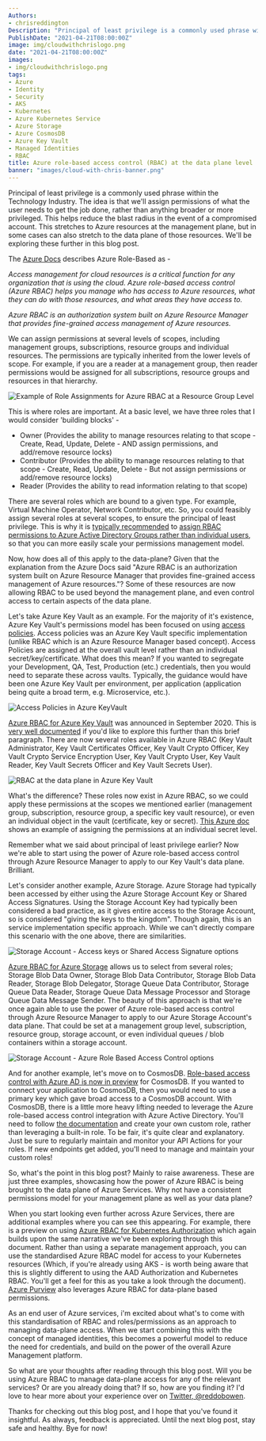 ```yaml
---
Authors: 
- chrisreddington
Description: "Principal of least privilege is a commonly used phrase within the Technology Industry. The idea is that we'll assign permissions of what the user needs to get the job done, rather than anything broader or more privileged. This helps reduce the blast radius in the event of a compromised account. This stretches to Azure resources at the management plane, but in some cases can also stretch to the data plane of those resources. We'll be exploring these further in this blog post."
PublishDate: "2021-04-21T08:00:00Z"
image: img/cloudwithchrislogo.png
date: "2021-04-21T08:00:00Z"
images:
- img/cloudwithchrislogo.png
tags:
- Azure
- Identity
- Security
- AKS
- Kubernetes
- Azure Kubernetes Service
- Azure Storage
- Azure CosmosDB
- Azure Key Vault
- Managed Identities
- RBAC
title: Azure role-based access control (RBAC) at the data plane level
banner: "images/cloud-with-chris-banner.png"
---
```

Principal of least privilege is a commonly used phrase within the Technology Industry. The idea is that we'll assign permissions of what the user needs to get the job done, rather than anything broader or more privileged. This helps reduce the blast radius in the event of a compromised account. This stretches to Azure resources at the management plane, but in some cases can also stretch to the data plane of those resources. We'll be exploring these further in this blog post.

The [Azure Docs](https://docs.microsoft.com/en-us/azure/role-based-access-control/overview) describes Azure Role-Based as -

*Access management for cloud resources is a critical function for any organization that is using the cloud. Azure role-based access control (Azure RBAC) helps you manage who has access to Azure resources, what they can do with those resources, and what areas they have access to.*

*Azure RBAC is an authorization system built on Azure Resource Manager that provides fine-grained access management of Azure resources.*

We can assign permissions at several levels of scopes, including management groups, subscriptions, resource groups and individual resources. The permissions are typically inherited from the lower levels of scope. For example, if you are a reader at a management group, then reader permissions would be assigned for all subscriptions, resource groups and resources in that hierarchy.

![Example of Role Assignments for Azure RBAC at a Resource Group Level](images/azure-rbac-data-plane/azure-rbac.jpg "Example of Role Assignments for Azure RBAC at a Resource Group Level")

This is where roles are important. At a basic level, we have three roles that I would consider 'building blocks' -

* Owner (Provides the ability to manage resources relating to that scope - Create, Read, Update, Delete - AND assign permissions, and add/remove resource locks)
* Contributor (Provides the ability to manage resources relating to that scope - Create, Read, Update, Delete - But not assign permissions or add/remove resource locks)
* Reader (Provides the ability to read information relating to that scope)

There are several roles which are bound to a given type. For example, Virtual Machine Operator, Network Contributor, etc. So, you could feasibly assign several roles at several scopes, to ensure the principal of least privilege. This is why it is [typically recommended](https://docs.microsoft.com/en-us/azure/role-based-access-control/best-practices) to [assign RBAC permissions to Azure Active Directory Groups rather than individual users](https://docs.microsoft.com/en-us/azure/role-based-access-control/best-practices#assign-roles-to-groups-not-users), so that you can more easily scale your permissions management model.

Now, how does all of this apply to the data-plane? Given that the explanation from the Azure Docs said "Azure RBAC is an authorization system built on Azure Resource Manager that provides fine-grained access management of Azure resources."? Some of these resources are now allowing RBAC to be used beyond the management plane, and even control access to certain aspects of the data plane.

Let's take Azure Key Vault as an example. For the majority of it's existence, Azure Key Vault's permissions model has been focused on using [access policies](https://docs.microsoft.com/en-us/azure/key-vault/general/secure-your-key-vault#data-plane-and-access-policies). Access policies was an Azure Key Vault specific implementation (unlike RBAC which is an Azure Resource Manager based concept). Access Policies are assigned at the overall vault level rather than an individual secret/key/certificate. What does this mean? If you wanted to segregate your Development, QA, Test, Production (etc.) credentials, then you would need to separate these across vaults. Typically, the guidance would have been one Azure Key Vault per environment, per application (application being quite a broad term, e.g. Microservice, etc.).

![Access Policies in Azure KeyVault](images/azure-rbac-data-plane/keyvault-accesspolicies.jpg "Access Policies in Azure KeyVault")

[Azure RBAC for Azure Key Vault](https://azure.microsoft.com/en-gb/updates/azure-rolebased-access-control-rbac-for-azure-key-vault-data-plane-authorization-is-now-in-preview/) was announced in September 2020. This is [very well documented](https://docs.microsoft.com/en-gb/azure/key-vault/general/rbac-guide?tabs=azure-cli) if you'd like to explore this further than this brief paragraph. There are now several roles available in Azure RBAC (Key Vault Administrator, Key Vault Certificates Officer, Key Vault Crypto Officer, Key Vault Crypto Service Encryption User, Key Vault Crypto User, Key Vault Reader, Key Vault Secrets Officer and Key Vault Secrets User).

![RBAC at the data plane in Azure Key Vault](images/azure-rbac-data-plane/keyvault-rbac.jpg "RBAC at the data plane in Azure Key Vault")

What's the difference? These roles now exist in Azure RBAC, so we could apply these permissions at the scopes we mentioned earlier (management group, subscription, resource group, a specific key vault resource), or even an individual object in the vault (certificate, key or secret). [This Azure doc](https://docs.microsoft.com/en-gb/azure/key-vault/general/rbac-guide?tabs=azure-cli#secret-scope-role-assignment) shows an example of assigning the permissions at an individual secret level.

Remember what we said about principal of least privilege earlier? Now we're able to start using the power of Azure role-based access control through Azure Resource Manager to apply to our Key Vault's data plane. Brilliant.

Let's consider another example, Azure Storage. Azure Storage had typically been accessed by either using the Azure Storage Account Key or Shared Access Signatures. Using the Storage Account Key had typically been considered a bad practice, as it gives entire access to the Storage Account, so is considered "giving the keys to the kingdom". Though again, this is an service implementation specific approach. While we can't directly compare this scenario with the one above, there are similarities.

![Storage Account - Access keys or Shared Access Signature options](images/azure-rbac-data-plane/stgacc-keys-sas.jpg "Storage Account - Access keys or Shared Access Signature options")

[Azure RBAC for Azure Storage](https://docs.microsoft.com/en-us/azure/storage/common/storage-auth-aad-rbac-portal#azure-roles-for-blobs-and-queues) allows us to select from several roles; Storage Blob Data Owner, Storage Blob Data Contributor, Storage Blob Data Reader, Storage Blob Delegator, Storage Queue Data Contributor, Storage Queue Data Reader, Storage Queue Data Message Processor and Storage Queue Data Message Sender. The beauty of this approach  is that we're once again able to use the power of Azure role-based access control through Azure Resource Manager to apply to our Azure Storage Account's data plane. That could be set at a management group level, subscription, resource group, storage account, or even individual queues / blob containers within a storage account.

![Storage Account - Azure Role Based Access Control options](images/azure-rbac-data-plane/stg-rbac.jpg "Storage Account - Azure Role Based Access Control options")

And for another example, let's move on to CosmosDB. [Role-based access control with Azure AD is now in preview](https://devblogs.microsoft.com/cosmosdb/role-based-access-control-preview/) for CosmosDB. If you wanted to connect your application to CosmosDB, then you would need to use a primary key which gave broad access to a CosmosDB account. With CosmosDB, there is a little more heavy lifting needed to leverage the Azure role-based access control integration with Azure Active Directory. You'll need to follow [the documentation](https://docs.microsoft.com/en-us/azure/cosmos-db/how-to-setup-rbac) and create your own custom role, rather than leveraging a built-in role. To be fair, it's quite clear and explanatory. Just be sure to regularly maintain and monitor your API Actions for your roles. If new endpoints get added, you'll need to manage and maintain your custom roles!

So, what's the point in this blog post? Mainly to raise awareness. These are just three examples, showcasing how the power of Azure RBAC is being brought to the data plane of Azure Services. Why not have a consistent permissions model for your management plane as well as your data plane?

When you start looking even further across Azure Services, there are additional examples where you can see this appearing. For example, there is a preview on using [Azure RBAC for Kubernetes Authorization](https://docs.microsoft.com/en-us/azure/aks/manage-azure-rbac) which again builds upon the same narrative we've been exploring through this document. Rather than using a separate management approach, you can use the standardised Azure RBAC model for access to your Kubernetes resources (Which, if you're already using AKS - is worth being aware that this is slightly different to using the AAD Authorization and Kubernetes RBAC. You'll get a feel for this as you take a look through the document). [Azure Purview](https://docs.microsoft.com/en-us/azure/purview/catalog-permissions) also leverages Azure RBAC for data-plane based permissions.

As an end user of Azure services, i'm excited about what's to come with this standardisation of RBAC and roles/permissions as an approach to managing data-plane access. When we start combining this with the concept of managed identities, this becomes a powerful model to reduce the need for credentials, and build on the power of the overall Azure Management platform.

So what are your thoughts after reading through this blog post. Will you be using Azure RBAC to manage data-plane access for any of the relevant services? Or are you already doing that? If so, how are you finding it? I'd love to hear more about your experience over on [Twitter, @reddobowen](https://twitter.com/reddobowen).

Thanks for checking out this blog post, and I hope that you've found it insightful. As always, feedback is appreciated. Until the next blog post, stay safe and healthy. Bye for now!
